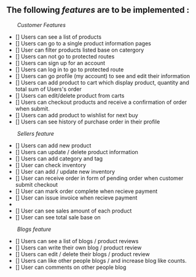 ## The following _features_ are **to be implemented** :

&ensp;&ensp;&ensp;&ensp;_Customer Features_

- [] Users can see a list of products
- [] Users can go to a single product information pages
- [] User can filter products listed base on catergory
- [] Users can not go to protected routes
- [] Users can sign up for an account
- [] Users can log in to go to protected route
- [] Users can go profile (my account) to see and edit their information
- [] Users can add product to cart which display product, quantity and total sum of Users's order
- [] Users can edit/delete product from carts
- [] Users can checkout products and receive a confirmation of order when submit.
- [] Users can add product to wishlist for next buy
- [] Users can see history of purchase order in their profile

&ensp;&ensp;&ensp;&ensp;_Sellers feature_

- [] Users can add new product
- [] Users can update / delete product information
- [] Users can add category and tag
- [] User can check inventory
- [] User can add / update new inventory
- [] User can receive order in form of pending order when customer submit checkout
- [] User can mark order complete when recieve payment
- [] User can issue invoice when recieve payment
-
- [] User can see sales amount of each product
- [] User can see total sale base on

&ensp;&ensp;&ensp;&ensp;_Blogs feature_

- [] Users can see a list of blogs / product reviews
- [] Users can write their own blog / product review
- [] Users can edit / delete their blogs / product review
- [] Users can like other people blogs / and increase blog like counts.
- [] User can comments on other people blog
